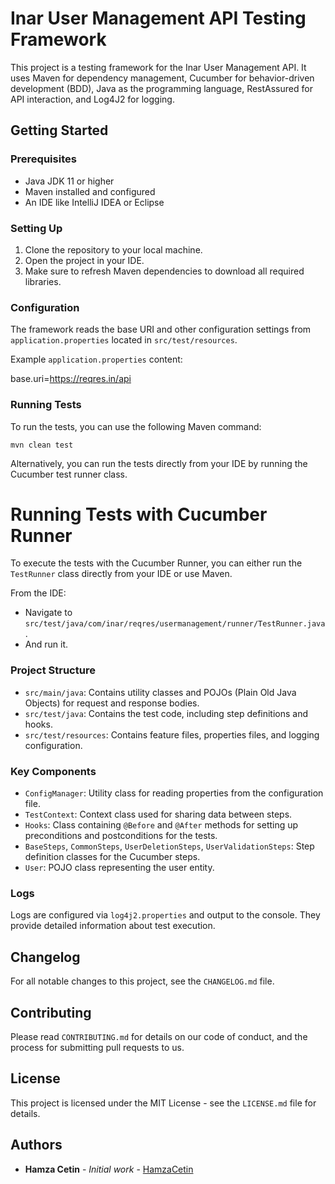 # Inar User Management API Testing Framework

This project is a testing framework for the Inar User Management API. It uses Maven for dependency management, Cucumber for behavior-driven development (BDD), Java as the programming language, RestAssured for API interaction, and Log4J2 for logging.

## Getting Started

### Prerequisites

- Java JDK 11 or higher
- Maven installed and configured
- An IDE like IntelliJ IDEA or Eclipse

### Setting Up

1. Clone the repository to your local machine.
2. Open the project in your IDE.
3. Make sure to refresh Maven dependencies to download all required libraries.

### Configuration

The framework reads the base URI and other configuration settings from `application.properties` located in `src/test/resources`.

Example `application.properties` content:

base.uri=https://reqres.in/api


### Running Tests

To run the tests, you can use the following Maven command:

`mvn clean test`


Alternatively, you can run the tests directly from your IDE by running the Cucumber test runner class.

# Running Tests with Cucumber Runner

To execute the tests with the Cucumber Runner, you can either run the `TestRunner` class directly from your IDE or use Maven.

From the IDE:
- Navigate to `src/test/java/com/inar/reqres/usermanagement/runner/TestRunner.java`.
- And run it.

### Project Structure

- `src/main/java`: Contains utility classes and POJOs (Plain Old Java Objects) for request and response bodies.
- `src/test/java`: Contains the test code, including step definitions and hooks.
- `src/test/resources`: Contains feature files, properties files, and logging configuration.

### Key Components

- `ConfigManager`: Utility class for reading properties from the configuration file.
- `TestContext`: Context class used for sharing data between steps.
- `Hooks`: Class containing `@Before` and `@After` methods for setting up preconditions and postconditions for the tests.
- `BaseSteps`, `CommonSteps`, `UserDeletionSteps`, `UserValidationSteps`: Step definition classes for the Cucumber steps.
- `User`: POJO class representing the user entity.

### Logs

Logs are configured via `log4j2.properties` and output to the console. They provide detailed information about test execution.

## Changelog

For all notable changes to this project, see the `CHANGELOG.md` file.

## Contributing

Please read `CONTRIBUTING.md` for details on our code of conduct, and the process for submitting pull requests to us.

## License

This project is licensed under the MIT License - see the `LICENSE.md` file for details.

## Authors

- **Hamza Cetin** - *Initial work* - [HamzaCetin](https://github.com/hamzaalictn)




